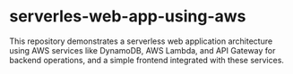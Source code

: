 # serverles-web-app-using-aws
This repository demonstrates a serverless web application architecture using AWS services like DynamoDB, AWS Lambda, and API Gateway for backend operations, and a simple frontend integrated with these services. 
